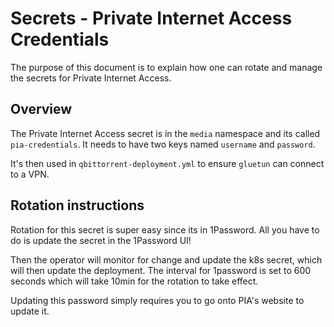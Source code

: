# Secrets - Private Internet Access Credentials

The purpose of this document is to explain how one can rotate and manage the secrets for Private Internet Access.

## Overview

The Private Internet Access secret is in the `media` namespace and its called `pia-credentials`.  It needs to have two keys named `username` and `password`.

It's then used in `qbittorrent-deployment.yml` to ensure `gluetun` can connect to a VPN.

## Rotation instructions

Rotation for this secret is super easy since its in 1Password. All you have to do is update the secret in the 1Password UI!

Then the operator will monitor for change and update the k8s secret, which will then update the deployment.  The interval for 1password is set to 600 seconds which will take 10min for the rotation to take effect.

Updating this password simply requires you to go onto PIA's website to update it.